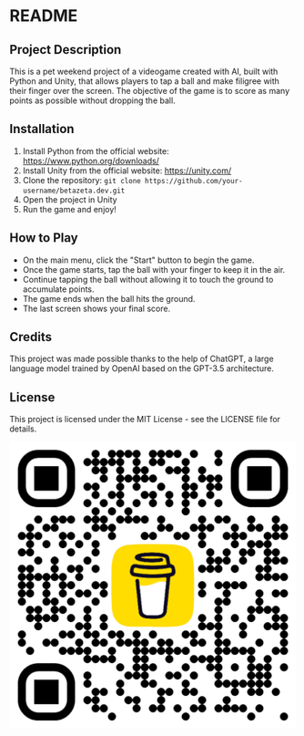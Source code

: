 # README

## Project Description

This is a pet weekend project of a videogame created with AI, built with Python and Unity, that allows players to tap a ball and make filigree with their finger over the screen. The objective of the game is to score as many points as possible without dropping the ball. 

## Installation

1. Install Python from the official website: https://www.python.org/downloads/
2. Install Unity from the official website: https://unity.com/
3. Clone the repository: `git clone https://github.com/your-username/betazeta.dev.git`
4. Open the project in Unity
5. Run the game and enjoy!

## How to Play

- On the main menu, click the "Start" button to begin the game.
- Once the game starts, tap the ball with your finger to keep it in the air.
- Continue tapping the ball without allowing it to touch the ground to accumulate points.
- The game ends when the ball hits the ground.
- The last screen shows your final score.

## Credits

This project was made possible thanks to the help of ChatGPT, a large language model trained by OpenAI based on the GPT-3.5 architecture. 

## License

This project is licensed under the MIT License - see the LICENSE file for details.

![Buy me a coffee if you liked it](bmc_qr.png "Buy me a coffee if you liked it")